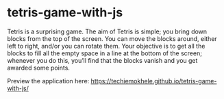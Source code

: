 # tetris-game-with-js
Tetris is a surprising game. The aim of Tetris is simple; you bring down blocks from the top of the screen. You can move the blocks around, either left to right, and/or you can rotate them. Your objective is to get all the blocks to fill all the empty space in a line at the bottom of the screen; whenever you do this, you’ll find that the blocks vanish and you get awarded some points.

Preview the application here: https://techiemokhele.github.io/tetris-game-with-js/
